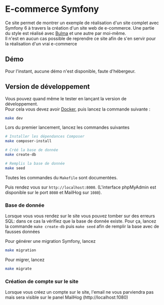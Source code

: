 # E-commerce Symfony

Ce site permet de montrer un exemple de réalisation d'un site complet avec Symfony 6 à travers la création d'un site web
de e-commerce. Une partie du style est réalisé avec [Bulma](https://bulma.io) et une autre par moi-même.\
Il n'est en aucun cas possible de reprendre ce site afin de s'en servir pour la réalisation d'un vrai e-commerce

## Démo

Pour l'instant, aucune démo n'est disponible, faute d'hébergeur.

## Version de développement

Vous pouvez quand même le tester en lançant la version de développement.\
Pour cela vous devez avoir [Docker](https://docker.com), puis lancez la commande suivante :

```bash
make dev
```
Lors du premier lancement, lancez les commandes suivantes
```bash
# Installer les dépendances Composer
make composer-install

# Créé la base de donnée
make create-db

# Remplis la base de donnée
make seed
```

Toutes les commandes du `Makefile` sont documentées.

Puis rendez vous sur `http://localhost:8000`. (L'interface phpMyAdmin est disponible sur le port `8080` et MailHog
sur `1080`).

### Base de donnée

Lorsque vous vous rendez sur le site vous pouvez tomber sur des erreurs SQL: dans ce cas la vérifiez que la base de
donnée existe. Pour ça, lancez la commande `make create-db` puis `make seed` afin de remplir la base avec de fausses données

Pour générer une migration Symfony, lancez
```bash
make migration
```

Pour migrer, lancez
```bash
make migrate
```

### Création de compte sur le site
Lorsque vous créez un compte sur le site, l'email ne vous parviendra pas mais sera visible sur le panel MailHog (http://localhost:1080)
